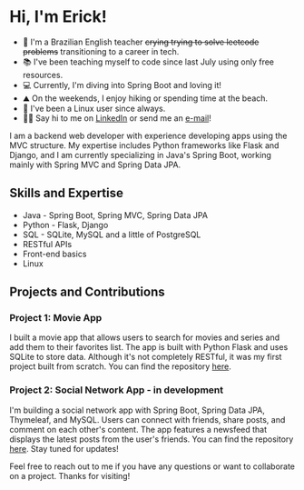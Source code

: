 # Hi, I'm Erick!

- 🏫 I'm a Brazilian English teacher ~~crying trying to solve leetcode problems~~ transitioning to a career in tech.
- 📚 I've been teaching myself to code since last July using only free resources.
- 💻 Currently, I'm diving into Spring Boot and loving it!
- ⛰️ On the weekends, I enjoy hiking or spending time at the beach.
- 🐧 I've been a Linux user since always.
- 🤝🏽 Say hi to me on [LinkedIn](https://www.linkedin.com/in/erickgnclvs) or send me an [e-mail](mailto:erickgoncalves5@hotmail.com)! 

I am a backend web developer with experience developing apps using the MVC structure. My expertise includes Python frameworks like Flask and Django, and I am currently specializing in Java's Spring Boot, working mainly with Spring MVC and Spring Data JPA. 

## Skills and Expertise
- Java - Spring Boot, Spring MVC, Spring Data JPA
- Python - Flask, Django
- SQL - SQLite, MySQL and a little of PostgreSQL
- RESTful APIs
- Front-end basics
- Linux

## Projects and Contributions
### Project 1: Movie App
I built a movie app that allows users to search for movies and series and add them to their favorites list. The app is built with Python Flask and uses SQLite to store data. Although it's not completely RESTful, it was my first project built from scratch. You can find the repository [here](https://github.com/erickgnclvs/flask-movie-app).

### Project 2: Social Network App - in development
I'm building a social network app with Spring Boot, Spring Data JPA, Thymeleaf, and MySQL. Users can connect with friends, share posts, and comment on each other's content. The app features a newsfeed that displays the latest posts from the user's friends. You can find the repository [here](https://github.com/erickgnclvs/springboot-socialnetwork). Stay tuned for updates!

Feel free to reach out to me if you have any questions or want to collaborate on a project. Thanks for visiting!
